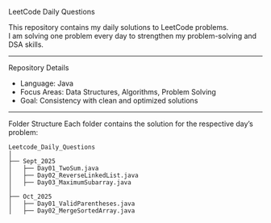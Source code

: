 LeetCode Daily Questions

This repository contains my daily solutions to LeetCode problems.  
I am solving one problem every day to strengthen my problem-solving and DSA skills.

---

Repository Details
- Language: Java  
- Focus Areas: Data Structures, Algorithms, Problem Solving  
- Goal: Consistency with clean and optimized solutions  

---

Folder Structure
Each folder contains the solution for the respective day’s problem:


```
Leetcode_Daily_Questions
│
├── Sept_2025
│   ├── Day01_TwoSum.java
│   ├── Day02_ReverseLinkedList.java
│   ├── Day03_MaximumSubarray.java
│
├── Oct_2025
│   ├── Day01_ValidParentheses.java
│   ├── Day02_MergeSortedArray.java

```
